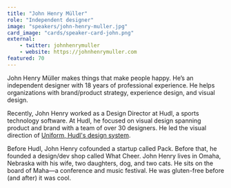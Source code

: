 ```yaml
---
title: "John Henry Müller"
role: "Independent designer"
image: "speakers/john-henry-muller.jpg"
card_image: "cards/speaker-card-john.png"
external:
    - twitter: johnhenrymuller
    - website: https://johnhenrymuller.com
featured: 70
---
```

John Henry Müller makes things that make people happy. He’s an independent designer with 18 years of professional experience. He helps organizations with brand/product strategy, experience design, and visual design.

Recently, John Henry worked as a Design Director at Hudl, a sports technology software. At Hudl, he focused on visual design spanning product and brand with a team of over 30 designers. He led the visual direction of [Uniform, Hudl's design system](https://uniform.hudl.com/).

Before Hudl, John Henry cofounded a startup called Pack. Before that, he founded a design/dev shop called What Cheer. John Henry lives in Omaha, Nebraska with his wife, two daughters, dog, and two cats. He sits on the board of Maha—a conference and music festival. He was gluten-free before (and after) it was cool.
